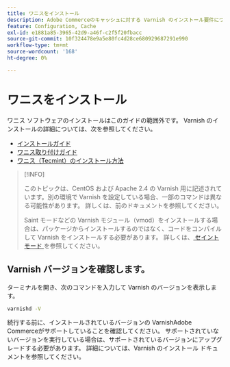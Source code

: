 ```yaml
---
title: ワニスをインストール
description: Adobe Commerceのキャッシュに対する Varnish のインストール要件について説明します。 インストールリソースとセットアップガイダンスについて説明します。
feature: Configuration, Cache
exl-id: e1881a85-3965-42d9-a46f-c2f5f20fbacc
source-git-commit: 10f324478e9a5e80fc4d28ce680929687291e990
workflow-type: tm+mt
source-wordcount: '168'
ht-degree: 0%

---
```


# ワニスをインストール

ワニス ソフトウェアのインストールはこのガイドの範囲外です。 Varnish のインストールの詳細については、次を参照してください。

- [ インストールガイド ](https://www.varnish-software.com/developers/tutorials/installing-varnish-ubuntu/)
- [ ワニス取り付けガイド ](https://www.varnish-cache.org/docs)
- [ ワニス（Tecmint）のインストール方法 ](https://www.tecmint.com/install-varnish-cache-web-accelerator/)

>[!INFO]
>
>このトピックは、CentOS および Apache 2.4 の Varnish 用に記述されています。別の環境で Varnish を設定している場合、一部のコマンドは異なる可能性があります。 詳しくは、前のドキュメントを参照してください。
>
>Saint モードなどの Varnish モジュール（vmod）をインストールする場合は、パッケージからインストールするのではなく、コードをコンパイルして Varnish をインストールする必要があります。 詳しくは、[ セイント モード ](config-varnish-advanced.md#saint-mode) を参照してください。

## Varnish バージョンを確認します。

ターミナルを開き、次のコマンドを入力して Varnish のバージョンを表示します。

```bash
varnishd -V
```

続行する前に、インストールされているバージョンの Varnish[](../../installation/system-requirements.md)Adobe Commerceがサポートしていることを確認してください。 サポートされていないバージョンを実行している場合は、サポートされているバージョンにアップグレードする必要があります。 詳細については、Varnish のインストール ドキュメントを参照してください。
